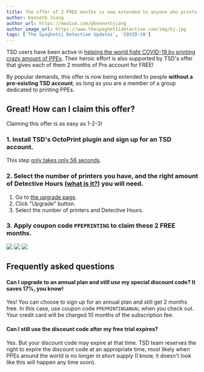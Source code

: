 ```yaml
---
title: The offer of 2 FREE months is now extended to anyone who prints PPEs
author: Kenneth Jiang
author_url: https://medium.com/@kennethjiang
author_image_url: https://www.thespaghettidetective.com/img/kj.jpg
tags: ['The Spaghetti Detective Updates', 'COVID-19']
---
```


TSD users have been active in [helping the world fight COVID-19 by printing crazy amount of PPEs](/blog/2020/03/25/3d-printing-makers-fight-against-covid-19-coronavirus). Their heroic effort is also supported by TSD's offer that gives each of them 2 months of Pro account for FREE!

By popular demands, this offer is now being extended to people **without a pre-existing TSD account**, as long as you are a member of a group dedicated to printing PPEs.

<!-- truncate -->

## Great! How can I claim this offer?

Claiming this offer is as easy as 1-2-3!

### 1. Install TSD's OctoPrint plugin and sign up for an TSD account.

This step [only takes only 56 seconds](/docs/user-guides/octoprint-plugin-setup).

### 2. Select the number of printers you have, and the right amount of Detective Hours ([what is it?](/docs/user-guides/how-does-detective-hour-work)) you will need.

1. Go to [the upgrade page](https://app.thespaghettidetective.com/ent_pub/pricing/).
1. Click "Upgrade" button.
1. Select the number of printers and Detective Hours.

### 3. Apply coupon code `PPEPRINTING` to claim these 2 FREE months.

![](/img/blogs/ppe-offer-2.png)
![](/img/blogs/ppe-offer-3.png)
![](/img/blogs/ppe-offer-4.png)

## Frequently asked questions

#### Can I upgrade to an annual plan and still use my special discount code? It saves 17%, you know!

Yes! You can choose to sign up for an annual plan and still get 2 months free. In this case, use coupon code `PPEPRINTINGANUAL` when you check out. Your credit card will be charged 10 months of the subscription fee.

#### Can I still use the discount code after my free trial expires?

Yes. But your discount code may expire at that time. TSD team reserves the right to expire the discount code at an appropriate time, most likely when PPEs around the world is no longer in short supply (I know, it doesn't look like this will happen any time soon).
